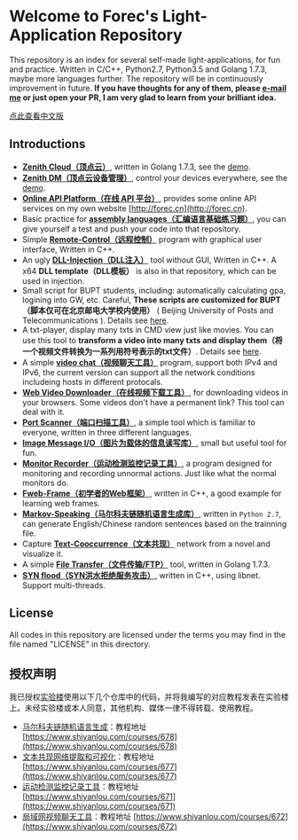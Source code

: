 # Welcome to Forec's Light-Application Repository
This repository is an index for several self-made light-applications, for fun and practice. Written in C/C++, Python2.7, Python3.5 and Golang 1.7.3, maybe more languages further. The repository will be in continuously improvement in future. **If you have thoughts for any of them, please [e-mail me](mailto:forec@bupt.edu.cn) or just open your PR, I am very glad to learn from your brilliant idea.**

[点此查看中文版](http://blog.forec.cn/projects/index.html)

## Introductions
* [**Zenith Cloud（顶点云）**](https://github.com/Forec/zenith-cloud), written in Golang 1.7.3, see the [demo](http://cloud.forec.cn/).
* [**Zenith DM（顶点云设备管理）**](https://github.com/Forec/zenith-monitor), control your devices everywhere, see the [demo](http://cloud-monitor.forec.cn/).
* [**Online API Platform（在线 API 平台）**](https://github.com/Forec/web-api), provides some online API services on my own website [http://forec.cn](http://forec.cn).
* Basic practice for [**assembly languages（汇编语言基础练习题）**](https://github.com/Forec/assembly-exercise), you can give yourself a test and push your code into that repository. 
* Simple [**Remote-Control（远程控制）**](https://github.com/Forec/remote-control) program with graphical user interface, Written in C++. 
* An ugly [**DLL-Injection（DLL注入）**](https://github.com/Forec/inject-windows-dll) tool without GUI, Written in C++. A x64 **DLL template（DLL模板）** is also in that repository, which can be used in injection.
* Small script for BUPT students, including: automatically calculating gpa, logining into GW, etc. Careful, **These scripts are customized for BUPT（脚本仅可在北京邮电大学校内使用）** ( Beijing University of Posts and Telecommunications ). Details see [here](https://github.com/Forec/scripts-for-bupt).
* A txt-player, display many txts in CMD view just like movies. You can use this tool to **transform a video into many txts and display them（将一个视频文件转换为一系列用符号表示的txt文件）**. Details see [here](https://github.com/Forec/txt-player).
* A simple [**video chat（视频聊天工具）**](https://github.com/Forec/lan-ichat) program, support both IPv4 and IPv6, the current version can support all the network conditions includeing hosts in different protocals.
* [**Web Video Downloader（在线视频下载工具）**](https://github.com/Forec/web-video-downloader), for downloading videos in your browsers. Some videos don't have a permanent link? This tool can deal with it.
* [**Port Scanner（端口扫描工具）**](https://github.com/Forec/port-scanner), a simple tool which is familiar to everyone, written in three different languages.
* [**Image Message I/O（图片为载体的信息读写库）**](https://github.com/Forec/image-message-io), small but useful tool for fun.
* [**Monitor Recorder（运动检测监控记录工具）**](https://github.com/Forec/monitor-recorder), a program designed for monitoring and recording unnormal actions. Just like what the normal monitors do.
* [**Fweb-Frame（初学者的Web框架）**](https://github.com/Forec/fweb-frame), written in C++, a good example for learning web frames. 
* [**Markov-Speaking（马尔科夫链随机语言生成库）**](https://github.com/Forec/Markov-Speaking), written in `Python 2.7`, can generate English/Chinese random sentences based on the trainning file. 
* Capture [**Text-Cooccurrence（文本共现）**](https://github.com/Forec/text-cooccurrence) network from a novel and visualize it.
* A simple [**File Transfer（文件传输/FTP）**](https://github.com/Forec/simple-go-ftp) tool, written in Golang 1.7.3.
* [**SYN flood（SYN洪水拒绝服务攻击）**](https://github.com/Forec/ddos-synflood), written in C++, using libnet. Support multi-threads.

## License
All codes in this repository are licensed under the terms you may find in the file named "LICENSE" in this directory.

## 授权声明
我已授权[实验楼](https://www.shiyanlou.com)使用以下几个仓库中的代码，并将我编写的对应教程发表在实验楼上。未经实验楼或本人同意，其他机构、媒体一律不得转载、使用教程。
* [马尔科夫链随机语言生成](https://github.com/Forec/Markov-Speaking)：教程地址 [https://www.shiyanlou.com/courses/678](https://www.shiyanlou.com/courses/678)
* [文本共现网络提取和可视化](https://github.com/Forec/text-cooccurrence)：教程地址 [https://www.shiyanlou.com/courses/677](https://www.shiyanlou.com/courses/677)
* [运动检测监控记录工具](https://github.com/Forec/monitor-recorder)：教程地址 [https://www.shiyanlou.com/courses/671](https://www.shiyanlou.com/courses/671)
* [局域网视频聊天工具](https://github.com/Forec/lan-ichat)：教程地址 [https://www.shiyanlou.com/courses/672](https://www.shiyanlou.com/courses/672)